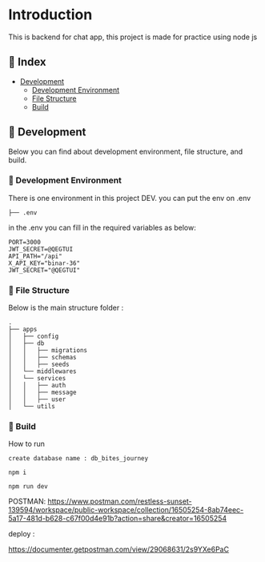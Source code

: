 # Introduction

This is backend for chat app, this project is made for practice using node js

## :ledger: Index

- [Development](#wrench-development)
  - [Development Environment](#nut_and_bolt-development-environment)
  - [File Structure](#file_folder-file-structure)
  - [Build](#hammer-build)

## :wrench: Development

Below you can find about development environment, file structure, and build.

### :nut_and_bolt: Development Environment

There is one environment in this project DEV.
you can put the env on .env

```
├── .env
```

in the .env you can fill in the required variables as below:

```
PORT=3000
JWT_SECRET=@QEGTUI
API_PATH="/api"
X_API_KEY="binar-36"
JWT_SECRET="@QEGTUI"
```

### :file_folder: File Structure

Below is the main structure folder :

```
.
├── apps
│   ├── config
│   ├── db
│   │   ├── migrations
│   │   ├── schemas
│   │   ├── seeds
│   └── middlewares
│   └── services
│   │   ├── auth
│   │   ├── message
│   │   ├── user
│   └── utils
```

### :hammer: Build

How to run

```
create database name : db_bites_journey
```

```
npm i
```

```
npm run dev
```

POSTMAN: https://www.postman.com/restless-sunset-139594/workspace/public-workspace/collection/16505254-8ab74eec-5a17-481d-b628-c67f00d4e91b?action=share&creator=16505254


deploy :


https://documenter.getpostman.com/view/29068631/2s9YXe6PaC
